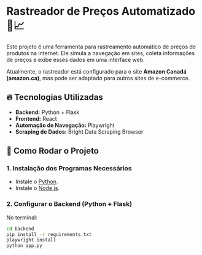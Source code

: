 # Rastreador de Preços Automatizado 🛒📈

Este projeto é uma ferramenta para rastreamento automático de preços de produtos na internet. Ele simula a navegação em sites, coleta informações de preços e exibe esses dados em uma interface web.

Atualmente, o rastreador está configurado para o site **Amazon Canadá (amazon.ca)**, mas pode ser adaptado para outros sites de e-commerce.

## 🔥 Tecnologias Utilizadas

- **Backend:** Python + Flask
- **Frontend:** React
- **Automação de Navegação:** Playwright
- **Scraping de Dados:** Bright Data Scraping Browser

## 🚀 Como Rodar o Projeto

### 1. Instalação dos Programas Necessários
- Instale o [Python](https://www.python.org/downloads/).
- Instale o [Node.js](https://nodejs.org/).

### 2. Configurar o Backend (Python + Flask)

No terminal:

```bash
cd backend
pip install -r requirements.txt
playwright install
python app.py

